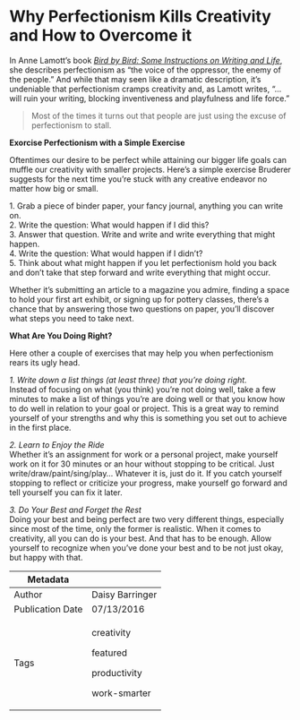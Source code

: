 # Why Perfectionism Kills Creativity and How to Overcome it

In Anne Lamott’s book [_Bird by Bird: Some Instructions on Writing and Life_](https://www.amazon.com/Bird-Some-Instructions-Writing-Life/dp/0385480016), she describes perfectionism as “the voice of the oppressor, the enemy of the people.” And while that may seen like a dramatic description, it’s undeniable that perfectionism cramps creativity and, as Lamott writes, “…will ruin your writing, blocking inventiveness and playfulness and life force.”

> Most of the times it turns out that people are just using the excuse of perfectionism to stall.

**Exorcise Perfectionism with a Simple Exercise**

Oftentimes our desire to be perfect while attaining our bigger life goals can muffle our creativity with smaller projects. Here’s a simple exercise Bruderer suggests for the next time you’re stuck with any creative endeavor no matter how big or small.

1\. Grab a piece of binder paper, your fancy journal, anything you can write on.  
2. Write the question: What would happen if I did this?  
3. Answer that question. Write and write and write everything that might happen.  
4. Write the question: What would happen if I didn’t?  
5. Think about what might happen if you let perfectionism hold you back and don’t take that step forward and write everything that might occur.

Whether it’s submitting an article to a magazine you admire, finding a space to hold your first art exhibit, or signing up for pottery classes, there’s a chance that by answering those two questions on paper, you’ll discover what steps you need to take next.

**What Are You Doing Right?**

Here other a couple of exercises that may help you when perfectionism rears its ugly head.

_1. Write down a list things (at least three) that you’re doing right._  
Instead of focusing on what (you think) you’re not doing well, take a few minutes to make a list of things you’re are doing well or that you know how to do well in relation to your goal or project. This is a great way to remind yourself of your strengths and why this is something you set out to achieve in the first place.

_2. Learn to Enjoy the Ride_  
Whether it’s an assignment for work or a personal project, make yourself work on it for 30 minutes or an hour without stopping to be critical. Just write/draw/paint/sing/play… Whatever it is, just do it. If you catch yourself stopping to reflect or criticize your progress, make yourself go forward and tell yourself you can fix it later.

_3. Do Your Best and Forget the Rest_  
Doing your best and being perfect are two very different things, especially since most of the time, only the former is realistic. When it comes to creativity, all you can do is your best. And that has to be enough. Allow yourself to recognize when you’ve done your best and to be not just okay, but happy with that.

| Metadata         |                                                                                                                                                                                        |
| ---------------- | -------------------------------------------------------------------------------------------------------------------------------------------------------------------------------------- |
| Author           | Daisy Barringer                                                                                                                                                                        |
| Publication Date | 07/13/2016                                                                                                                                                                             |
| Tags             | <p>creativity</p><p>featured</p><p>productivity</p><p>work-smarter</p> |
